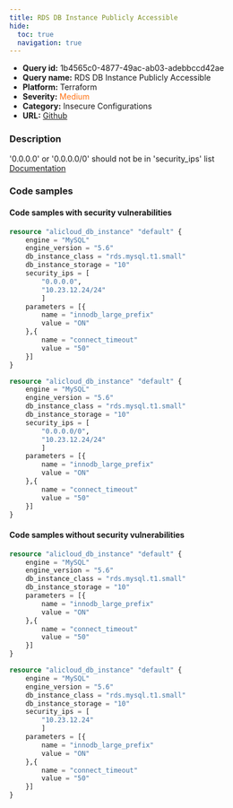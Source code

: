 ```yaml
---
title: RDS DB Instance Publicly Accessible
hide:
  toc: true
  navigation: true
---
```


<style>
  .highlight .hll {
    background-color: #ff171742;
  }
  .md-content {
    max-width: 1100px;
    margin: 0 auto;
  }
</style>

-   **Query id:** 1b4565c0-4877-49ac-ab03-adebbccd42ae
-   **Query name:** RDS DB Instance Publicly Accessible
-   **Platform:** Terraform
-   **Severity:** <span style="color:#ff7213">Medium</span>
-   **Category:** Insecure Configurations
-   **URL:** [Github](https://github.com/Checkmarx/kics/tree/master/assets/queries/terraform/alicloud/rds_instance_publicly_accessible)

### Description
'0.0.0.0' or '0.0.0.0/0' should not be in 'security_ips' list<br>
[Documentation](https://registry.terraform.io/providers/aliyun/alicloud/latest/docs/resources/db_instance#security_ips)

### Code samples
#### Code samples with security vulnerabilities
```tf title="Positive test num. 1 - tf file" hl_lines="7"
resource "alicloud_db_instance" "default" {
    engine = "MySQL"
    engine_version = "5.6"
    db_instance_class = "rds.mysql.t1.small"
    db_instance_storage = "10"
    security_ips = [
        "0.0.0.0",
        "10.23.12.24/24"
        ]
    parameters = [{
        name = "innodb_large_prefix"
        value = "ON"
    },{
        name = "connect_timeout"
        value = "50"
    }]
}

```
```tf title="Positive test num. 2 - tf file" hl_lines="7"
resource "alicloud_db_instance" "default" {
    engine = "MySQL"
    engine_version = "5.6"
    db_instance_class = "rds.mysql.t1.small"
    db_instance_storage = "10"
    security_ips = [
        "0.0.0.0/0",
        "10.23.12.24/24"
        ]
    parameters = [{
        name = "innodb_large_prefix"
        value = "ON"
    },{
        name = "connect_timeout"
        value = "50"
    }]
}

```


#### Code samples without security vulnerabilities
```tf title="Negative test num. 1 - tf file"
resource "alicloud_db_instance" "default" {
    engine = "MySQL"
    engine_version = "5.6"
    db_instance_class = "rds.mysql.t1.small"
    db_instance_storage = "10"
    parameters = [{
        name = "innodb_large_prefix"
        value = "ON"
    },{
        name = "connect_timeout"
        value = "50"
    }]
}

```
```tf title="Negative test num. 2 - tf file"
resource "alicloud_db_instance" "default" {
    engine = "MySQL"
    engine_version = "5.6"
    db_instance_class = "rds.mysql.t1.small"
    db_instance_storage = "10"
    security_ips = [
        "10.23.12.24"
        ]
    parameters = [{
        name = "innodb_large_prefix"
        value = "ON"
    },{
        name = "connect_timeout"
        value = "50"
    }]
}

```
